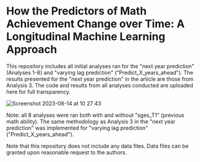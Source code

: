# How the Predictors of Math Achievement Change over Time: A Longitudinal Machine Learning Approach

This repository includes all initial analyses ran for the "next year prediction" (Analyses 1-8) and "varying lag prediction" ("Predict_X_years_ahead"). The results presented for the "next year prediction" in the article are those from Analysis 3. The code and results from all analyses conducted are uploaded here for full transparency.

![Screenshot 2023-08-14 at 10 27 43](https://github.com/Rosa-Lavelle-Hill/palma-ml-open/assets/51444424/1351d0fd-e511-4c53-b517-e7ad981e2f13)

Note: all 8 analyses were ran both with and without "sges_T1" (previous math ability). The same methodology as Analysis 3 in the "next year prediction" was implemented for "varying lag prediction" ("Predict_X_years_ahead").

Note that this repository does not include any data files. Data files can be granted upon reasonable request to the authors.
